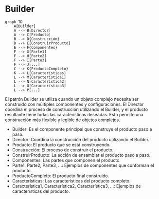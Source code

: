 # Builder
```mermaid
graph TD
    A[Builder]
    A --> B[Director]
    A --> C[Producto]
    B --> D{Construcción}
    D --> E[ConstruirProducto]
    E --> F{Componentes}
    F --> G[Parte1]
    F --> H[Parte2]
    F --> I[Parte3]
    F --> J[...]
    C --> K{ProductoCompleto}
    K --> L[Características]
    L --> M[Característica1]
    L --> N[Característica2]
    L --> O[Característica3]
    L --> P[...]
```
El patrón Builder se utiliza cuando un objeto complejo necesita ser construido con múltiples componentes y configuraciones. El Director coordina el proceso de construcción utilizando el Builder, y el producto resultante tiene todas las características deseadas. Esto permite una construcción más flexible y legible de objetos complejos.  
- Builder: Es el componente principal que construye el producto paso a paso.
- Director: Coordina la construcción del producto utilizando el Builder.
- Producto: El producto que se está construyendo.
- Construcción: El proceso de construir el producto.
- ConstruirProducto: La acción de ensamblar el producto paso a paso.
- Componentes: Las partes que componen el producto.
- Parte1, Parte2, Parte3, ...: Ejemplos de componentes que conforman el producto.
- ProductoCompleto: El producto final construido.
- Características: Las características del producto completo.
- Característica1, Característica2, Característica3, ...: Ejemplos de características del producto.


